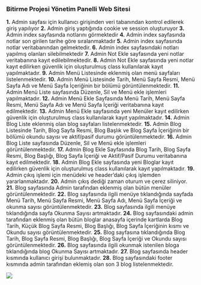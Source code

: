 ### Bitirme Projesi Yönetim Panelli Web Sitesi

**1.** Admin sayfası için kullanıcı girişinden veri tabanından kontrol edilerek giriş yapılıyor
**2.** Admin giriş yaptığında cookie ve session oluşturuyor
**3.** Admin index sayfasında notlarını görmektedir
**4.** Admin index sayfasında notlar son girilen tarihe göre sıralanmaktadır
**5.** Admin index sayfasında notlar veritabanından gelmektedir.
**6.** Admin index sayfasındaki notları yapılmış olanları silebilmektedir
**7.** Admin Not Ekle sayfasında yeni notlar veritabanına kayıt edilebilmektedir.
**8.** Admin Not Ekle sayfasında yeni notlar kayıt edilirken güvenlik için oluşturulmuş class kullanılarak kayıt yapılmaktadır.
**9.** Admin Menü Listesinde eklenmiş olan menü sayfaları listelenmektedir.
**10.** Admin Menü Listesinde Tarih, Menü Sayfa Resmi, Menü Sayfa Adı ve Menü Sayfa İçeriğinin bir bölümü görüntülenmektedir.
**11.** Admin Menü Liste sayfasında Düzenle, Sil ve Menü ekle işlemleri yapılmaktadır.
**12.** Admin Menü Ekle Sayfasında Menü Tarih, Menü Sayfa Resmi, Menü Sayfa Adı ve Menü Sayfa İçeriği veritabanına kayıt edilmektedir.
**13.** Admin Menü Ekle sayfasında yeni Menüler kayıt edilirken güvenlik için oluşturulmuş class kullanılarak kayıt yapılmaktadır.
**14.** Admin Blog Liste eklenmiş olan blog sayfaları listelenmektedir.
**15.** Admin Blog Listesinde Tarih, Blog Sayfa Resmi, Blog Başlık ve Blog Sayfa İçeriğinin bir bölümü okundu sayısı ve aktif/pasif durumu görüntülenmektedir.
**16.** Admin Blog Liste sayfasında Düzenle, Sil ve Menü ekle işlemleri görüntülenmektedir.
**17.** Admin Blog Ekle Sayfasında Blog Tarih, Blog Sayfa Resmi, Blog Başlığı, Blog Sayfa İçeriği ve Aktif/Pasif Durumu veritabanına kayıt edilmektedir.
**18.** Admin Blog Ekle sayfasında yeni Bloglar kayıt edilirken güvenlik için oluşturulmuş class kullanılarak kayıt yapılmaktadır.
**19.** Admin çıkış işlemi için menüdeki ve header’daki çıkış işlemden yararlanmaktadır.
**20.** Admin çıkış dediği zaman oturum ve çerez siliniyor.
**21.** Blog sayfasında Admin tarafından eklenmiş olan bütün menüler görüntülenmektedir.
**22.** Blog sayfasında ilgili menüye tıklandığında sayfada Menü Tarih, Menü Sayfa Resmi, Menü Sayfa Adı, Menü Sayfa İçeriği ve okunma sayısı görüntülenmektedir.
**23.** Blog sayfasında ilgili menüye tıklandığında sayfa Okunma Sayısı artmaktadır.
**24.** Blog sayfasındaki admin tarafından eklenmiş olan bütün bloglar anasayfa içerinde kartlarda Blog Tarih, Küçük Blog Sayfa Resmi, Blog Başlığı, Blog Sayfa İçeriğinin kısmı ve Okundu sayısı görüntülenmektedir.
**25.** Blog sayfasına tıklandığında Blog Tarih, Blog Sayfa Resmi, Blog Başlığı, Blog Sayfa İçeriği ve Okundu sayısı görüntülenmektedir.
**26.** Blog sayfasında ilgili okunmak istenilen bloga tıklandığında blog Okunma Sayısı artmaktadır.
**27.** Blog sayfasında header kısmında kullanıcı girişi bulunmaktadır.
**28.** Blog sayfasındaki footer kısmında admin tarafından eklemiş olan son 3 blog listelenmektedir.

<img src="/Bitirme_Projesi/images/YonetimPanelliWeb.mp4">
